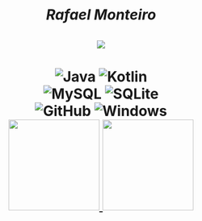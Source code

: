 <h1 align="center"><strong><em>Rafael Monteiro</em></strong>
	<br>
	<br>
	<img src="https://img.shields.io/badge/-Wizoh%237479-000?style=for-the-badge&amp;logo=Discord&amp;logoColor=white"/>
	<br>
</h1>
<h1 align="center">
	<img alt="Java" src="https://img.shields.io/badge/java-%23ED8B00.svg?&style=for-the-badge&logo=java&logoColor=white"/>
	<img alt="Kotlin" src="https://img.shields.io/badge/Kotlin-0095D5?&style=for-the-badge&logo=kotlin&logoColor=%23ffffff"/>
	<br>
	<img alt="MySQL" src="https://img.shields.io/badge/mysql-4c4c4c.svg?&style=for-the-badge&logo=mysql&logoColor=white"/>
	<img alt="SQLite" src="https://img.shields.io/badge/-SQLite-4287f5?style=for-the-badge&logo=sqlite&logoColor=23ffffff"/>
	<br>
	<img alt="GitHub" src="https://img.shields.io/badge/github%20-%23121011.svg?&style=for-the-badge&logo=github&logoColor%23ffffff"/>
	<img alt="Windows" src="https://img.shields.io/badge/-Windows-00A4EF?style=for-the-badge&logo=windows&logoColor=23ffffff"/>
	<br>
  <a href="https://github.com/devWizoh">
  <img height="180em" src="https://github-readme-stats.vercel.app/api?username=devWizoh&show_icons=true&theme=dracula&include_all_commits=true&count_private=true"/>
  <img height="180em" src="https://github-readme-stats.vercel.app/api/top-langs/?username=devWizoh&layout=compact&langs_count=7&theme=dracula"/>
</div>
	</p>
</h1>
